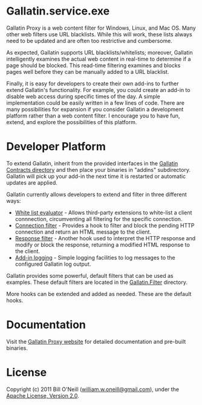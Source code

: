 # Gallatin.service.exe

Gallatin Proxy is a web content filter for Windows, Linux, and Mac OS. Many other web
filters use URL blacklists. While this will work, these lists always need to be updated and are
often too restrictive and cumbersome.

As expected, Gallatin supports URL blacklists/whitelists; moreover, Gallatin intelligently examines the actual web content in real-time
to determine if a page should be blocked. This read-time filtering examines and blocks
pages well before they can be manually added to a URL blacklist. 

Finally, it is easy for developers to create their own add-ins to further extend Gallatin's functionality. For example,
you could create an add-in to disable web access during specific times of the day. A simple implementation could be easily written in a few lines of code.
There are many possibilities for expansion if you consider Gallatin a development platform rather than a web content filter. I encourage
you to have fun, extend, and explore the possibilities of this platform.

# Developer Platform

To extend Gallatin, inherit from the provided interfaces in the [Gallatin Contracts directory](https://github.com/williamoneill/Gallatin/tree/master/Gallatin.Contracts)
and then place your binaries in "addins" subdirectory. Gallatin will pick up your add-in the next time it is restarted or automatic updates are applied.

Gallatin currently allows developers to extend and filter in three different ways:

* [White list evaluator](https://github.com/williamoneill/Gallatin/blob/master/Gallatin.Contracts/IWhitelistEvaluator.cs) - Allows third-party extensions to white-list a client connnection, circumventing all filtering for the specific connection.
* [Connection filter](https://github.com/williamoneill/Gallatin/blob/master/Gallatin.Contracts/IConnectionFilter.cs) - Provides a hook to filter and block the pending HTTP connection and return an HTML message to the client.
* [Response filter](https://github.com/williamoneill/Gallatin/blob/master/Gallatin.Contracts/IResponseFilter.cs) - Another hook used to interpret the HTTP response and modify or block the response, returning a modified HTML response to the client.
* [Add-in logging](https://github.com/williamoneill/Gallatin/blob/master/Gallatin.Contracts/ILogger.cs) - Simple logging facilities to log messages to the configured Gallatin log output.

Gallatin provides some powerful, default filters that can be used as examples. These default filters are located in the 
[Gallatin.Filter](https://github.com/williamoneill/Gallatin/tree/master/Gallatin.Filter) directory.

More hooks can be extended and added as needed. These are the default hooks.

# Documentation

Visit the [Gallatin Proxy website](http://gallatinproxy.com) for detailed documentation and pre-built binaries.

# License
Copyright (c) 2011 Bill O'Neill (william.w.oneill@gmail.com), under the [Apache License, Version 2.0](http://www.apache.org/licenses/LICENSE-2.0).
